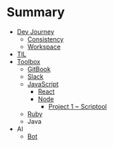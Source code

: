 # Summary

* [Dev Journey](README.md)
  * [Consistency](consistency.md)
  * [Workspace](thoughts.md)
* [TIL](til.md)
* [Toolbox](toolbox.md)
  * [GitBook](toolbox/gitbook.md)
  * [Slack](toolbox/slack.md)
  * [JavaScript](toolbox/javascript.md)
    * [React](toolbox/javascript/react.md)
    * [Node](toolbox/javascript/node.md)
      * [Project 1 ~ Scriptool](toolbox/javascript/node/project-1-~-scriptool.md)
  * [Ruby](toolbox/ruby.md)
  * Java
* AI
  * [Bot](bot.md)

